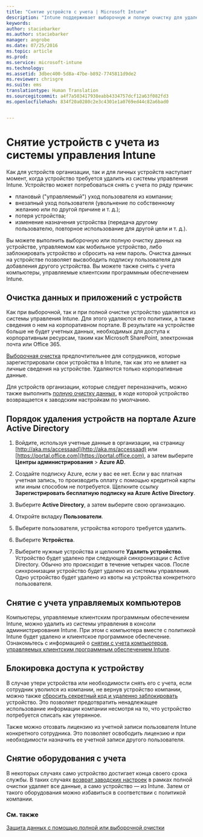 ```yaml
---
title: "Снятие устройств с учета | Microsoft Intune"
description: "Intune поддерживает выборочную и полную очистку для удаления устройства из системы управления Intune. Для этого удаляются его политики, а также сведения о нем на корпоративном портале."
keywords: 
author: staciebarker
ms.author: staciebarker
manager: angrobe
ms.date: 07/25/2016
ms.topic: article
ms.prod: 
ms.service: microsoft-intune
ms.technology: 
ms.assetid: 3dbec400-5d8a-47be-b892-7745811d9de2
ms.reviewer: chrisgre
ms.suite: ems
translationtype: Human Translation
ms.sourcegitcommit: a4f7a503417938eabb4334757dcf12a63f082fd3
ms.openlocfilehash: 834f20a0280c2e3c4301e1a0769ed44c82a6bad0


---
```


# <a name="retire-devices-from-intune-management"></a>Снятие устройств с учета из системы управления Intune

Как для устройств организации, так и для личных устройств наступает момент, когда устройство требуется удалить из системы управления Intune. Устройство может потребоваться снять с учета по ряду причин:

-   плановый ("управляемый") уход пользователя из компании;
-   внезапный уход пользователя (увольнение по собственному желанию или по другой причине и т. д.);
-   потеря устройства;
-   изменение назначения устройства (передача другому пользователю, повторное использование для другой цели и т. д.).

Вы можете выполнить выборочную или полную очистку данных на устройстве, управляемом как мобильное устройство, либо заблокировать устройство и сбросить на нем пароль. Очистка данных на устройстве позволяет высвободить подписку пользователя для добавления другого устройства. Вы можете также снять с учета компьютеры, управляемые клиентским программным обеспечением Intune.

## <a name="wipe-data-and-apps-from-devices"></a>Очистка данных и приложений с устройств
Как при выборочной, так и при полной очистке устройство удаляется из системы управления Intune. Для этого удаляются его политики, а также сведения о нем на корпоративном портале. В результате на устройстве больше не будет учетных данных, необходимых для доступа к корпоративным ресурсам, таким как Microsoft SharePoint, электронная почта или Office 365.

[Выборочная очистка](use-remote-wipe-to-help-protect-data-using-microsoft-intune.md#selective-wipe) предпочтительнее для сотрудников, которые зарегистрировали свои устройства в Intune, так как это не влияет на личные сведения на устройстве. Удаляются только корпоративные данные.

Для устройств организации, которые следует переназначить, можно также выполнить [полную очистку данных](use-remote-wipe-to-help-protect-data-using-microsoft-intune.md#full-wipe), в ходе которой устройство возвращается к заводским настройкам по умолчанию.

## <a name="to-delete-devices-in-the-azure-active-directory-portal"></a>Порядок удаления устройств на портале Azure Active Directory

1.  Войдите, используя учетные данные в организации, на страницу [http://aka.ms/accessaad](http://aka.ms/accessaad) или [https://portal.office.com](https://portal.office.com), а затем выберите **Центры администрирования** &gt; **Azure AD**.

2.  Создайте подписку Azure, если у вас ее нет. Если у вас платная учетная запись, то производить оплату с помощью кредитной карты или иным способом не потребуется. Щелкните ссылку **Зарегистрировать бесплатную подписку на Azure Active Directory**.

4.  Выберите **Active Directory**, а затем выберите свою организацию.

5.  Откройте вкладку **Пользователи**.

6.  Выберите пользователя, устройства которого требуется удалить.

7.  Выберите **Устройства**.

8.  Выберите нужные устройства и щелкните **Удалить устройство**. Устройство будет удалено при следующей синхронизации с Active Directory. Обычно это происходит в течение четырех часов. После синхронизации устройство будет удалено из системы управления. Одно устройство будет удалено из квоты на устройства конкретного пользователя.

## <a name="retire-managed-computers"></a>Снятие с учета управляемых компьютеров
Компьютеры, управляемые клиентским программным обеспечением Intune, можно удалить из системы управления в консоли администрирования Intune. При этом с компьютера вместе с политикой Intune будет удалено и клиентское программное обеспечение. Ознакомьтесь с информацией о [снятии с учета компьютеров, управляемых клиентским программным обеспечением Intune](common-windows-pc-management-tasks-with-the-microsoft-intune-computer-client#retire-a-computer.md).

## <a name="block-access-a-device"></a>Блокировка доступа к устройству
В случае утери устройства или необходимости снять его с учета, если сотрудник уволился из компании, не вернув устройство компании, можно также [сбросить секретный код и удаленно заблокировать](use-remote-lock-and-passcode-reset-in-microsoft-intune.md) устройство. Это позволяет предотвратить ненадлежащее использование информации компании несмотря на то, что устройство потребуется списать как утерянное.

Также можно отозвать лицензию из учетной записи пользователя Intune конкретного сотрудника. Это позволяет освободить лицензию и при необходимости назначить ее учетной записи другого пользователя.

## <a name="retire-hardware"></a>Снятие оборудования с учета
В некоторых случаях само устройство достигает конца своего срока службы. В таких случаях [возврат заводских настроек](use-remote-wipe-to-help-protect-data-using-microsoft-intune.md) в рамках полной очистки удаляет все данные, а само устройство — из Intune. Затем от такого оборудования можно избавиться в соответствии с политикой компании.

### <a name="see-also"></a>См. также
[Защита данных с помощью полной или выборочной очистки](use-remote-wipe-to-help-protect-data-using-microsoft-intune.md)



<!--HONumber=Nov16_HO1-->


